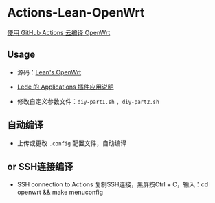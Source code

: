 # Actions-Lean-OpenWrt

[使用 GitHub Actions 云编译 OpenWrt](https://p3terx.com/archives/build-openwrt-with-github-actions.html)

## Usage

- 源码：[Lean's OpenWrt](https://github.com/coolsnowwolf/lede)

- [Lede 的 Applications 插件应用说明](https://www.right.com.cn/forum/thread-344825-1-1.html)

- 修改自定义参数文件：`diy-part1.sh` ，`diy-part2.sh`


## 自动编译

- 上传或更改 `.config` 配置文件，自动编译

## or SSH连接编译

- SSH connection to Actions 复制SSH连接，黑屏按Ctrl + C，输入：cd openwrt && make menuconfig




